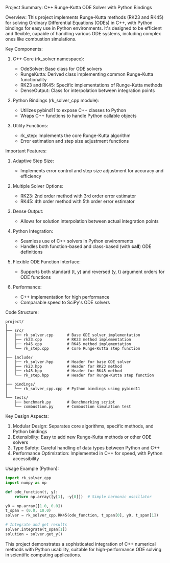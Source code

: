 Project Summary: C++ Runge-Kutta ODE Solver with Python Bindings

Overview:
This project implements Runge-Kutta methods (RK23 and RK45) for solving Ordinary Differential Equations (ODEs) in C++, with Python bindings for easy use in Python environments. It's designed to be efficient and flexible, capable of handling various ODE systems, including complex ones like combustion simulations.

Key Components:

1. C++ Core (rk_solver namespace):
   - OdeSolver: Base class for ODE solvers
   - RungeKutta: Derived class implementing common Runge-Kutta functionality
   - RK23 and RK45: Specific implementations of Runge-Kutta methods
   - DenseOutput: Class for interpolation between integration points

2. Python Bindings (rk_solver_cpp module):
   - Utilizes pybind11 to expose C++ classes to Python
   - Wraps C++ functions to handle Python callable objects

3. Utility Functions:
   - rk_step: Implements the core Runge-Kutta algorithm
   - Error estimation and step size adjustment functions

Important Features:

1. Adaptive Step Size:
   - Implements error control and step size adjustment for accuracy and efficiency

2. Multiple Solver Options:
   - RK23: 2nd order method with 3rd order error estimator
   - RK45: 4th order method with 5th order error estimator

3. Dense Output:
   - Allows for solution interpolation between actual integration points

4. Python Integration:
   - Seamless use of C++ solvers in Python environments
   - Handles both function-based and class-based (with __call__) ODE definitions

5. Flexible ODE Function Interface:
   - Supports both standard (t, y) and reversed (y, t) argument orders for ODE functions

6. Performance:
   - C++ implementation for high performance
   - Comparable speed to SciPy's ODE solvers

Code Structure:

```
project/
│
├── src/
│   ├── rk_solver.cpp      # Base ODE solver implementation
│   ├── rk23.cpp           # RK23 method implementation
│   ├── rk45.cpp           # RK45 method implementation
│   └── rk_step.cpp        # Core Runge-Kutta step function
│
├── include/
│   ├── rk_solver.hpp      # Header for base ODE solver
│   ├── rk23.hpp           # Header for RK23 method
│   ├── rk45.hpp           # Header for RK45 method
│   └── rk_step.hpp        # Header for Runge-Kutta step function
│
├── bindings/
│   └── rk_solver_cpp.cpp  # Python bindings using pybind11
│
└── tests/
    ├── benchmark.py       # Benchmarking script
    └── combustion.py      # Combustion simulation test
```

Key Design Aspects:
1. Modular Design: Separates core algorithms, specific methods, and Python bindings
2. Extensibility: Easy to add new Runge-Kutta methods or other ODE solvers
3. Type Safety: Careful handling of data types between Python and C++
4. Performance Optimization: Implemented in C++ for speed, with Python accessibility

Usage Example (Python):
```python
import rk_solver_cpp
import numpy as np

def ode_function(t, y):
    return np.array([y[1], -y[0]])  # Simple harmonic oscillator

y0 = np.array([1.0, 0.0])
t_span = (0.0, 10.0)
solver = rk_solver_cpp.RK45(ode_function, t_span[0], y0, t_span[1])

# Integrate and get results
solver.integrate(t_span[1])
solution = solver.get_y()
```

This project demonstrates a sophisticated integration of C++ numerical methods with Python usability, suitable for high-performance ODE solving in scientific computing applications.